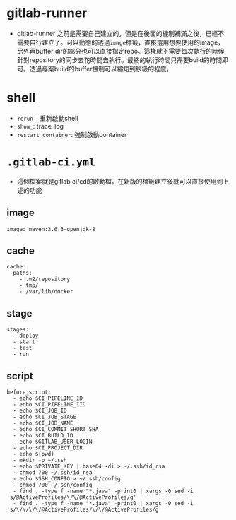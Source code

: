 # gitlab-runner
* gitlab-runner 之前是需要自己建立的，但是在後面的機制補滿之後，已經不需要自行建立了。可以動態的透過`image`標籤，直接選用想要使用的image，另外再buffer dir的部分也可以直接指定repo。這樣就不需要每次執行的時候針對repository的同步去花時間去執行。最終的執行時間只需要build的時間即可。透過專案build的buffer機制可以縮短到秒級的程度。

# shell
* `rerun_`: 重新啟動shell
* `show_`: trace_log
* `restart_container`: 強制啟動container 

# `.gitlab-ci.yml`
* 這個檔案就是gitlab ci/cd的啟動檔，在新版的標籤建立後就可以直接使用到上述的功能
## image
```
image: maven:3.6.3-openjdk-8
```
## cache
```
cache:
  paths:
    - .m2/repository
    - tmp/
    - /var/lib/docker
```
## stage
```
stages:
  - deploy
  - start
  - test
  - run
```

## script
```
before_script:
  - echo $CI_PIPELINE_ID
  - echo $CI_PIPELINE_IID
  - echo $CI_JOB_ID
  - echo $CI_JOB_STAGE
  - echo $CI_JOB_NAME
  - echo $CI_COMMIT_SHORT_SHA
  - echo $CI_BUILD_ID
  - echo $GITLAB_USER_LOGIN
  - echo $CI_PROJECT_DIR
  - echo $(pwd)
  - mkdir -p ~/.ssh
  - echo $PRIVATE_KEY | base64 -di > ~/.ssh/id_rsa
  - chmod 700 ~/.ssh/id_rsa
  - echo $SSH_CONFIG > ~/.ssh/config
  - chmod 700 ~/.ssh/config
  - find . -type f -name "*.java" -print0 | xargs -0 sed -i 's/@ActiveProfiles/\/\/@ActiveProfiles/g'
  - find . -type f -name "*.java" -print0 | xargs -0 sed -i 's/\/\/\/\/@ActiveProfiles/\/\/@ActiveProfiles/g'
```